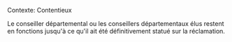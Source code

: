 Contexte: Contentieux

Le conseiller départemental ou les conseillers départementaux élus restent en fonctions jusqu'à ce qu'il ait été définitivement statué sur la réclamation.